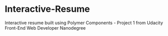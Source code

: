 # Interactive-Resume
Interactive resume built using Polymer Components - Project 1 from Udacity Front-End Web Developer Nanodegree
